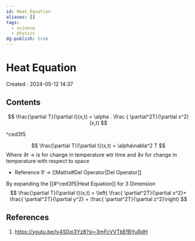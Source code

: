 ```yaml
---
id: Heat_Equation
aliases: []
tags:
  - science
  - physics
dg-publish: true
---
```

# Heat Equation
Created : 2024-05-12 14:37

## Contents

$$
\frac{\partial T}{\partial t}(x,t) = \alpha . \frac { \partial^2T}{\partial x^2} (x,t) 
$$

^ced3f5

$$
\frac{\partial T}{\partial t}(x,t) =  \alpha\nabla^2 T
$$
Where $\partial t$ -> is for change in temperature wtr time and $\partial x$ for change in temperature with respect to space 
- Reference $\nabla$  -> [[Maths#Del Operator|Del Operator]]

By expanding the [[#^ced3f5|Heat Equation]] for 3 Dimension
$$
\frac{\partial T}{\partial t}(x,t)  = \left( \frac{ \partial^2T}{\partial x^2}+ \frac{ \partial^2T}{\partial y^2} + \frac{ \partial^2T}{\partial z^2}\right)
$$

## References
1. https://youtu.be/ly4S0oi3Yz8?si=3mFcVVTbEfBYuRdH